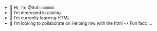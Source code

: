 - 👋 Hi, I’m @Sofiiiiiiiiiiiiiii
- 👀 I’m interested in coding
- 🌱 I’m currently learning HTML
- 💞️ I’m looking to collaborate on Helping mw with the html
-⚡ Fun fact: ...

<!---
Sofiiiiiiiiiiiiiii/Sofiiiiiiiiiiiiiii is a ✨ special ✨ repository because its `README.md` (this file) appears on your GitHub profile.
You can click the Preview link to take a look at your changes.
--->
